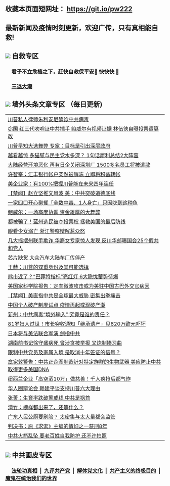 ## 收藏本页面短网址： https://git.io/pw222
## 最新新闻及疫情时刻更新，欢迎广传，只有真相能自救! 



## <img src="https://img.icons8.com/cute-clipart/2x/circled-right.png">  自救专区

 ### &nbsp;&nbsp;&nbsp;&nbsp; [君子不立危樯之下，赶快自救保平安🍎 快快快 📩](https://github.com/pwgy/td/blob/master/README.md)
 
 ### &nbsp;&nbsp;&nbsp;&nbsp; [三退大潮](https://is.gd/fCPoKo) 
 
## <img src="https://img.icons8.com/cute-clipart/2x/circled-right.png"> 墙外头条文章专区 （每日更新)

<Table>
<tr><td colspan="2" align="left"><a href="https://zglckvrj.xhuyd.press/?name=c1253022&key=encdeuyadochlaxz&from=pw2">川普私人律师朱利安尼确诊中共病毒</a></td></tr>
<tr><td colspan="2" align="left"><a href="https://zglckvrj.xhuyd.press/?name=c1252962&key=encdeuyadochlaxz&from=pw2">窃国 红三代吹哨证中共插手 鲍威尔有视频证据 林伍德自曝投票遭篡改</a></td></tr>
<tr><td colspan="2" align="left"><a href="https://zglckvrj.xhuyd.press/?name=c1253008&key=encdeuyadochlaxz&from=pw2">川普早知大选舞弊 专家：目标是引出深层政府</a></td></tr>
<tr><td colspan="2" align="left"><a href="https://zglckvrj.xhuyd.press/?name=c1253015&key=encdeuyadochlaxz&from=pw2">越看越惊 多猫腻与民主党水多深？ 1句话犀利总结2大阵营</a></td></tr>
<tr><td colspan="2" align="left"><a href="https://zglckvrj.xhuyd.press/?name=c1253021&key=encdeuyadochlaxz&from=pw2">大陆经营环境恶化 再有日企关闭深圳厂 1500多名员工将被遣散</a></td></tr>
<tr><td colspan="2" align="left"><a href="https://zglckvrj.xhuyd.press/?name=c1253012&key=encdeuyadochlaxz&from=pw2">许智峯：汇丰银行帐户突然被解冻 立即将积蓄转帐</a></td></tr>
<tr><td colspan="2" align="left"><a href="https://zglckvrj.xhuyd.press/?name=c1253027&key=encdeuyadochlaxz&from=pw2">美企业家：有100%把握川普能在未来四年连任</a></td></tr>
<tr><td colspan="2" align="left"><a href="https://zglckvrj.xhuyd.press/?name=c1253018&key=encdeuyadochlaxz&from=pw2">【禁闻】赵立坚推文风波 美：中共突破道德底线</a></td></tr>
<tr><td colspan="2" align="left"><a href="https://zglckvrj.xhuyd.press/?name=c1252968&key=encdeuyadochlaxz&from=pw2">一家四口开心聚餐「全数中毒、1人身亡」只因吃到这种鱼</a></td></tr>
<tr><td colspan="2" align="left"><a href="https://zglckvrj.xhuyd.press/?name=c1253007&key=encdeuyadochlaxz&from=pw2">鲍威尔：一场高度协调 资金雄厚的大舞弊</a></td></tr>
<tr><td colspan="2" align="left"><a href="https://zglckvrj.xhuyd.press/?name=c1252993&key=encdeuyadochlaxz&from=pw2">都被骗了！蓝州选民被夺投票权 拯救美国的最后防线</a></td></tr>
<tr><td colspan="2" align="left"><a href="https://zglckvrj.xhuyd.press/?name=c1253024&key=encdeuyadochlaxz&from=pw2">眼看少女溺亡 浙江警察辩解惹众怒</a></td></tr>
<tr><td colspan="2" align="left"><a href="https://zglckvrj.xhuyd.press/?name=c1252969&key=encdeuyadochlaxz&from=pw2">几大摇摆州联手欺诈 华裔女专家惊人发现 反川华邮曝国会25个假共和党人</a></td></tr>
<tr><td colspan="2" align="left"><a href="https://zglckvrj.xhuyd.press/?name=c1253002&key=encdeuyadochlaxz&from=pw2">芯片缺货 大众汽车大陆车厂传停产</a></td></tr>
<tr><td colspan="2" align="left"><a href="https://zglckvrj.xhuyd.press/?name=c1253011&key=encdeuyadochlaxz&from=pw2">王赫：川普的双重身份及其可能选择</a></td></tr>
<tr><td colspan="2" align="left"><a href="https://zglckvrj.xhuyd.press/?name=c1253020&key=encdeuyadochlaxz&from=pw2">熊市近了？“巴菲特指标”亮红灯 6大隐忧蓄势待爆</a></td></tr>
<tr><td colspan="2" align="left"><a href="https://zglckvrj.xhuyd.press/?name=c1252972&key=encdeuyadochlaxz&from=pw2">美国家科学院报告：定向微波攻击或为美驻中国古巴外交官病因</a></td></tr>
<tr><td colspan="2" align="left"><a href="https://zglckvrj.xhuyd.press/?name=c1253017&key=encdeuyadochlaxz&from=pw2">【禁闻】美直指中共是全球最大威胁 密集出拳痛击</a></td></tr>
<tr><td colspan="2" align="left"><a href="https://zglckvrj.xhuyd.press/?name=c1253004&key=encdeuyadochlaxz&from=pw2">中国个人破产制度试点 疫情再起或现破产潮</a></td></tr>
<tr><td colspan="2" align="left"><a href="https://zglckvrj.xhuyd.press/?name=c1253010&key=encdeuyadochlaxz&from=pw2">新州：中共病毒“境外输入” 究竟是谁的责任？</a></td></tr>
<tr><td colspan="2" align="left"><a href="https://zglckvrj.xhuyd.press/?name=c1252971&key=encdeuyadochlaxz&from=pw2">81岁妇人过世！市长突收通知「继承遗产」见620万欧元吓坏</a></td></tr>
<tr><td colspan="2" align="left"><a href="https://zglckvrj.xhuyd.press/?name=c1253026&key=encdeuyadochlaxz&from=pw2">日本将与美法联合军演 剑指中共</a></td></tr>
<tr><td colspan="2" align="left"><a href="https://zglckvrj.xhuyd.press/?name=c1253003&key=encdeuyadochlaxz&from=pw2">湖南前书记徐守盛病死 曾涉贪被举报 又炮制捧习曲</a></td></tr>
<tr><td colspan="2" align="left"><a href="https://zglckvrj.xhuyd.press/?name=c1253013&key=encdeuyadochlaxz&from=pw2">限制中共党员及家属入境 是取消十年签证的信号？</a></td></tr>
<tr><td colspan="2" align="left"><a href="https://zglckvrj.xhuyd.press/?name=c1253006&key=encdeuyadochlaxz&from=pw2">章家敦警告：中共正企图制造针对特定族群的生物武器 美应防止中共取得更多美国DNA</a></td></tr>
<tr><td colspan="2" align="left"><a href="https://zglckvrj.xhuyd.press/?name=c1252970&key=encdeuyadochlaxz&from=pw2">纽西兰企业「高空洒10万」做慈善！千人疯抢后都气炸</a></td></tr>
<tr><td colspan="2" align="left"><a href="https://zglckvrj.xhuyd.press/?name=c1253023&key=encdeuyadochlaxz&from=pw2">华人圈辩论会 赖建平谈支持川普六大理由</a></td></tr>
<tr><td colspan="2" align="left"><a href="https://zglckvrj.xhuyd.press/?name=c1252986&key=encdeuyadochlaxz&from=pw2">张菁：生育率跌破警戒线 中共是祸首</a></td></tr>
<tr><td colspan="2" align="left"><a href="https://zglckvrj.xhuyd.press/?name=c1252967&key=encdeuyadochlaxz&from=pw2">清竹：榜样都出来了，还等什么？</a></td></tr>
<tr><td colspan="2" align="left"><a href="https://zglckvrj.xhuyd.press/?name=c1252992&key=encdeuyadochlaxz&from=pw2">广东人民公厕要刷脸？ 太密集与太大量都会监管</a></td></tr>
<tr><td colspan="2" align="left"><a href="https://zglckvrj.xhuyd.press/?name=c1253025&key=encdeuyadochlaxz&from=pw2">判决书：原《求索》主编的情妇之一获刑8年</a></td></tr>
<tr><td colspan="2" align="left"><a href="https://zglckvrj.xhuyd.press/?name=c1252997&key=encdeuyadochlaxz&from=pw2">中共火箭乱坠 要老百姓自我防护 还不许拍照</a></td></tr>

 </Table>

## <img src="https://img.icons8.com/cute-clipart/2x/circled-right.png"> 中共画皮专区


 ### &nbsp;&nbsp;&nbsp;&nbsp; [法轮功真相](https://github.com/begood0513/basic/blob/master/README.md) &nbsp;|&nbsp; [九评共产党](https://github.com/begood0513/9ping.md/blob/master/README.md) &nbsp;|&nbsp; [解体党文化](https://github.com/begood0513/jtdwh.md/blob/master/README.md)   &nbsp;|&nbsp; [共产主义的终极目的](https://github.com/begood0513/gczydzjmd.md/blob/master/README.md) &nbsp;|&nbsp; [魔鬼在统治我们的世界](https://github.com/begood0513/gczydzjmd.md/blob/master/README.md) 

